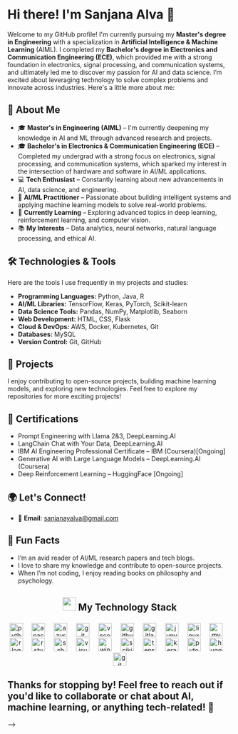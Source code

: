 # Hi there! I'm Sanjana Alva 👋

Welcome to my GitHub profile! I'm currently pursuing my **Master's degree in Engineering** with a specialization in **Artificial Intelligence & Machine Learning** (AIML). I completed my **Bachelor's degree in Electronics and Communication Engineering (ECE)**, which provided me with a strong foundation in electronics, signal processing, and communication systems, and ultimately led me to discover my passion for AI and data science. I’m excited about leveraging technology to solve complex problems and innovate across industries. Here's a little more about me:

## 🚀 About Me

- 🎓 **Master's in Engineering (AIML)** – I'm currently deepening my knowledge in AI and ML through advanced research and projects.
- 🎓 **Bachelor's in Electronics & Communication Engineering (ECE)** – Completed my undergrad with a strong focus on electronics, signal processing, and communication systems, which sparked my interest in the intersection of hardware and software in AI/ML applications.
- 💻 **Tech Enthusiast** – Constantly learning about new advancements in AI, data science, and engineering.
- 🤖 **AI/ML Practitioner** – Passionate about building intelligent systems and applying machine learning models to solve real-world problems.
- 🌱 **Currently Learning** – Exploring advanced topics in deep learning, reinforcement learning, and computer vision.
- 📚 **My Interests** – Data analytics, neural networks, natural language processing, and ethical AI.

## 🛠️ Technologies & Tools

Here are the tools I use frequently in my projects and studies:

- **Programming Languages:** Python, Java, R
- **AI/ML Libraries:** TensorFlow, Keras, PyTorch, Scikit-learn
- **Data Science Tools:** Pandas, NumPy, Matplotlib, Seaborn
- **Web Development:** HTML, CSS, Flask
- **Cloud & DevOps:** AWS, Docker, Kubernetes, Git
- **Databases:** MySQL
- **Version Control:** Git, GitHub

## 💼 Projects

I enjoy contributing to open-source projects, building machine learning models, and exploring new technologies. Feel free to explore my repositories for more exciting projects!

## 🌟 Certifications

- Prompt Engineering with Llama 2&3, DeepLearning.AI
- LangChain Chat with Your Data, DeepLearning.AI
- IBM AI Engineering Professional Certificate – IBM (Coursera)[Ongoing]
- Generative AI with Large Language Models – DeepLearning.AI (Coursera)
- Deep Reinforcement Learning – HuggingFace [Ongoing]

## 🌍 Let's Connect!

- 📧 **Email**: sanjanayalva@gmail.com

## 💬 Fun Facts

- I’m an avid reader of AI/ML research papers and tech blogs.
- I love to share my knowledge and contribute to open-source projects.
- When I’m not coding, I enjoy reading books on philosophy and psychology.
 
<h2 align="center" ><img src="https://media.giphy.com/media/UvPvsX9oMlMWs/giphy.gif" height="30px"> My Technology Stack</h2>

###

<div align="center">
  <img src="https://cdn.jsdelivr.net/gh/devicons/devicon/icons/python/python-original.svg" height="30" alt="python logo"  />
  <img width="12" />
  <img src="https://cdn.jsdelivr.net/gh/devicons/devicon/icons/anaconda/anaconda-original.svg" height="30" alt="anaconda logo"  />
  <img width="12" />
  <img src="https://cdn.jsdelivr.net/gh/devicons/devicon/icons/azure/azure-original.svg" height="30" alt="azure logo"  />
  <img width="12" />
  <img src="https://cdn.jsdelivr.net/gh/devicons/devicon/icons/git/git-original.svg" height="30" alt="git logo"  />
  <img width="12" />
  <img src="https://cdn.jsdelivr.net/gh/devicons/devicon/icons/vscode/vscode-original.svg" height="30" alt="vscode logo"  />
  <img width="12" />
  <img src="https://cdn.jsdelivr.net/gh/devicons/devicon/icons/github/github-original.svg" height="30" alt="github logo"  />
  <img width="12" />
  <img src="https://cdn.jsdelivr.net/gh/devicons/devicon/icons/gitlab/gitlab-original.svg" height="30" alt="gitlab logo"  />
  <img width="12" />
  <img src="https://cdn.jsdelivr.net/gh/devicons/devicon/icons/jupyter/jupyter-original.svg" height="30" alt="jupyter logo"  />
  <img width="12" />
  <img src="https://cdn.jsdelivr.net/gh/devicons/devicon/icons/linux/linux-original.svg" height="30" alt="linux logo"  />
  <img width="12" />
  <img src="https://cdn.jsdelivr.net/gh/devicons/devicon/icons/mysql/mysql-original.svg" height="30" alt="mysql logo"  />
  <img width="12" />
  <img src="https://cdn.jsdelivr.net/gh/devicons/devicon/icons/r/r-original.svg" height="30" alt="r logo"  />
  <img width="12" />
  <img src="https://cdn.jsdelivr.net/gh/devicons/devicon/icons/rstudio/rstudio-original.svg" height="30" alt="rstudio logo"  />
  <img width="12" />
  <img src="https://cdn.jsdelivr.net/gh/devicons/devicon/icons/ssh/ssh-original.svg" height="30" alt="ssh logo"  />
  <img width="12" />
  <img src="https://cdn.jsdelivr.net/gh/devicons/devicon/icons/visualstudio/visualstudio-plain.svg" height="30" alt="visualstudio logo"  />
  <img width="12" />
  <img src="https://cdn.jsdelivr.net/gh/devicons/devicon/icons/windows8/windows8-original.svg" height="30" alt="windows8 logo"  />
  <img width="12" />
  <img src="https://upload.wikimedia.org/wikipedia/commons/0/05/Scikit_learn_logo_small.svg" height="30" alt="scikit-learn logo" />
  <img width="12" />
  <img src="https://cdn.jsdelivr.net/gh/devicons/devicon/icons/tensorflow/tensorflow-original.svg" height="30" alt="tensorflow logo" />
  <img width="12" />
  <img src="https://cdn.jsdelivr.net/gh/devicons/devicon/icons/keras/keras-original.svg" height="30" alt="keras logo" />
  <img width="12" />
  <img src="https://cdn.jsdelivr.net/gh/devicons/devicon/icons/pytorch/pytorch-original.svg" height="30" alt="pytorch logo" />
  <img width="12" />
  <img src="https://huggingface.co/favicon.ico" height="30" alt="huggingface logo" />
  <img width="12" />
  <img src="https://cdn.jsdelivr.net/gh/devicons/devicon/icons/git/git-original.svg" height="30" alt="git logo" />
  
</div>



## Thanks for stopping by! Feel free to reach out if you'd like to collaborate or chat about AI, machine learning, or anything tech-related! 🚀
-->
